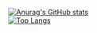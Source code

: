 [![Anurag's GitHub stats](https://github-readme-stats.vercel.app/api?username=JamesHamin)](https://github.com/anuraghazra/github-readme-stats)  
[![Top Langs](https://github-readme-stats.vercel.app/api/top-langs/?username=JamesHamin&layout=compact)](https://github.com/anuraghazra/github-readme-stats)
